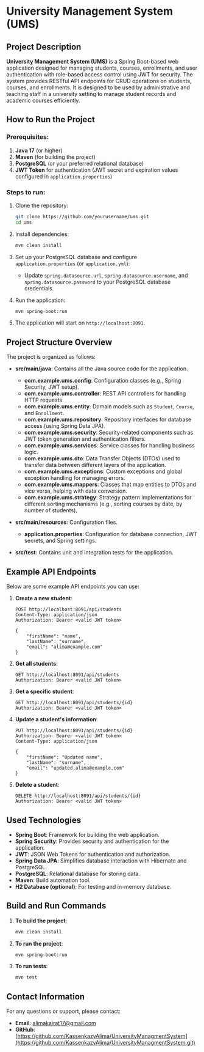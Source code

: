 # University Management System (UMS)

## Project Description
**University Management System (UMS)** is a Spring Boot-based web application designed for managing students, courses, enrollments, and user authentication with role-based access control using JWT for security. The system provides RESTful API endpoints for CRUD operations on students, courses, and enrollments. It is designed to be used by administrative and teaching staff in a university setting to manage student records and academic courses efficiently.

## How to Run the Project

### Prerequisites:
1. **Java 17** (or higher)
2. **Maven** (for building the project)
3. **PostgreSQL** (or your preferred relational database)
4. **JWT Token** for authentication (JWT secret and expiration values configured in `application.properties`)

### Steps to run:
1. Clone the repository:
    ```bash
    git clone https://github.com/yourusername/ums.git
    cd ums
    ```

2. Install dependencies:
    ```bash
    mvn clean install
    ```

3. Set up your PostgreSQL database and configure `application.properties` (or `application.yml`):
    - Update `spring.datasource.url`, `spring.datasource.username`, and `spring.datasource.password` to your PostgreSQL database credentials.

4. Run the application:
    ```bash
    mvn spring-boot:run
    ```

5. The application will start on `http://localhost:8091`.

## Project Structure Overview

The project is organized as follows:

- **src/main/java**: Contains all the Java source code for the application.
  - **com.example.ums.config**: Configuration classes (e.g., Spring Security, JWT setup).
  - **com.example.ums.controller**: REST API controllers for handling HTTP requests.
  - **com.example.ums.entity**: Domain models such as `Student`, `Course`, and `Enrollment`.
  - **com.example.ums.repository**: Repository interfaces for database access (using Spring Data JPA).
  - **com.example.ums.security**: Security-related components such as JWT token generation and authentication filters.
  - **com.example.ums.services**: Service classes for handling business logic.
  - **com.example.ums.dto**: Data Transfer Objects (DTOs) used to transfer data between different layers of the application.
  - **com.example.ums.exceptions**: Custom exceptions and global exception handling for managing errors.
  - **com.example.ums.mappers**: Classes that map entities to DTOs and vice versa, helping with data conversion.
  - **com.example.ums.strategy**: Strategy pattern implementations for different sorting mechanisms (e.g., sorting courses by date, by number of students).
 
    

- **src/main/resources**: Configuration files.
  - **application.properties**: Configuration for database connection, JWT secrets, and Spring settings.

- **src/test**: Contains unit and integration tests for the application.

## Example API Endpoints

Below are some example API endpoints you can use:

1. **Create a new student**:
    ```http
    POST http://localhost:8091/api/students
    Content-Type: application/json
    Authorization: Bearer <valid JWT token>
    
    {
        "firstName": "name",
        "lastName": "surname",
        "email": "alima@example.com"
    }
    ```

2. **Get all students**:
    ```http
    GET http://localhost:8091/api/students
    Authorization: Bearer <valid JWT token>
    ```

3. **Get a specific student**:
    ```http
    GET http://localhost:8091/api/students/{id}
    Authorization: Bearer <valid JWT token>
    ```

4. **Update a student's information**:
    ```http
    PUT http://localhost:8091/api/students/{id}
    Authorization: Bearer <valid JWT token>
    Content-Type: application/json
    
    {
        "firstName": "Updated name",
        "lastName": "surname",
        "email": "updated.alima@example.com"
    }
    ```

5. **Delete a student**:
    ```http
    DELETE http://localhost:8091/api/students/{id}
    Authorization: Bearer <valid JWT token>
    ```

## Used Technologies

- **Spring Boot**: Framework for building the web application.
- **Spring Security**: Provides security and authentication for the application.
- **JWT**: JSON Web Tokens for authentication and authorization.
- **Spring Data JPA**: Simplifies database interaction with Hibernate and PostgreSQL.
- **PostgreSQL**: Relational database for storing data.
- **Maven**: Build automation tool.
- **H2 Database (optional)**: For testing and in-memory database.

## Build and Run Commands

1. **To build the project**:
    ```bash
    mvn clean install
    ```

2. **To run the project**:
    ```bash
    mvn spring-boot:run
    ```

3. **To run tests**:
    ```bash
    mvn test
    ```

## Contact Information

For any questions or support, please contact:
- **Email**: alimakairat17@gmail.com
- **GitHub**: [https://github.com/KassenkazyAlima/UniversityManagmentSystem](https://github.com/KassenkazyAlima/UniversityManagmentSystem.git)


